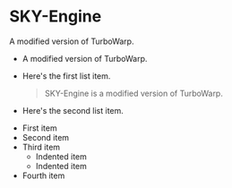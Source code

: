 # SKY-Engine
A modified version of TurboWarp.
*   A modified version of TurboWarp.
*   Here's the first list item.

    > SKY-Engine is a modified version of TurboWarp.

*   Here's the second list item.
- First item
- Second item
- Third item
    - Indented item
    - Indented item
- Fourth item
